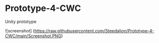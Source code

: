 # Prototype-4-CWC
Unity prototype

![screenshot] (https://raw.githubusercontent.com/Steedalion/Prototype-4-CWC/main/Screenshot.PNG)
